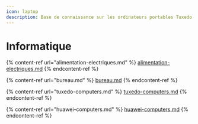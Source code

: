 ```yaml
---
icon: laptop
description: Base de connaissance sur les ordinateurs portables Tuxedo et Huawei
---
```


# Informatique

{% content-ref url="alimentation-electriques.md" %}
[alimentation-electriques.md](alimentation-electriques.md)
{% endcontent-ref %}

{% content-ref url="bureau.md" %}
[bureau.md](bureau.md)
{% endcontent-ref %}

{% content-ref url="tuxedo-computers.md" %}
[tuxedo-computers.md](tuxedo-computers.md)
{% endcontent-ref %}

{% content-ref url="huawei-computers.md" %}
[huawei-computers.md](huawei-computers.md)
{% endcontent-ref %}

